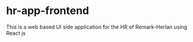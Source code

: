 # hr-app-frontend
This is a web based UI side application for the HR of Remark-Herlan using React js
